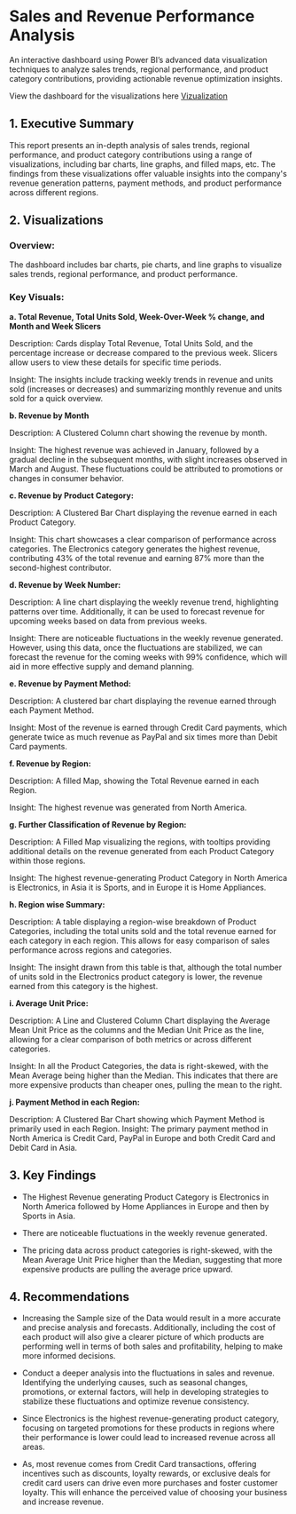 # **Sales and Revenue Performance Analysis**

An interactive dashboard using Power BI’s advanced data visualization techniques to analyze sales trends, regional performance, and product category contributions, providing actionable revenue optimization insights.

View the dashboard for the visualizations here [Vizualization](Sales_and_Revenue_Performance_Analysis.pbix)

## **1.	Executive Summary**
This report presents an in-depth analysis of sales trends, regional performance, and product category contributions using a range of visualizations, including bar charts, line graphs, and filled maps, etc. The findings from these visualizations offer valuable insights into the company's revenue generation patterns, payment methods, and product performance across different regions.

## **2.	Visualizations**

### **Overview:**
The dashboard includes bar charts, pie charts, and line graphs to visualize sales trends, regional performance, and product performance.

### **Key Visuals:**

**a.	Total Revenue, Total Units Sold, Week-Over-Week % change, and Month and Week Slicers**

Description: Cards display Total Revenue, Total Units Sold, and the percentage increase or decrease compared to the previous week. Slicers allow users to view these details for specific time periods. 

Insight: The insights include tracking weekly trends in revenue and units sold (increases or decreases) and summarizing monthly revenue and units sold for a quick overview. 

**b.	Revenue by Month**

Description: A Clustered Column chart showing the revenue by month. 

Insight: The highest revenue was achieved in January, followed by a gradual decline in the subsequent months, with slight increases observed in March and August. 
These fluctuations could be attributed to promotions or changes in consumer behavior.

**c.	Revenue by Product Category:**

Description: A Clustered Bar Chart displaying the revenue earned in each Product Category.

Insight: This chart showcases a clear comparison of performance across categories. The Electronics category generates the highest revenue, contributing 43% of the total revenue and earning 87% more than the second-highest contributor.

**d.	Revenue by Week Number:** 

Description: A line chart displaying the weekly revenue trend, highlighting patterns over time. Additionally, it can be used to forecast revenue for upcoming weeks based on data from previous weeks.

Insight: There are noticeable fluctuations in the weekly revenue generated. However, using this data, once the fluctuations are stabilized, we can forecast the revenue for the coming weeks with 99% confidence, which will aid in more effective supply and demand planning.

**e.	Revenue by Payment Method:**

Description: A clustered bar chart displaying the revenue earned through each Payment Method. 

Insight: Most of the revenue is earned through Credit Card payments, which generate twice as much revenue as PayPal and six times more than Debit Card payments.

**f.	Revenue by Region:**

Description: A filled Map, showing the Total Revenue earned in each Region.

Insight: The highest revenue was generated from North America. 

**g.	Further Classification of Revenue by Region:**

Description: A Filled Map visualizing the regions, with tooltips providing additional details on the revenue generated from each Product Category within those regions.

Insight: The highest revenue-generating Product Category in North America is Electronics, in Asia it is Sports, and in Europe it is Home Appliances. 

**h.	Region wise Summary:**

Description: A table displaying a region-wise breakdown of Product Categories, including the total units sold and the total revenue earned for each category in each region. This allows for easy comparison of sales performance across regions and categories.

Insight: The insight drawn from this table is that, although the total number of units sold in the Electronics product category is lower, the revenue earned from this category is the highest. 

**i.	Average Unit Price:**

Description: A Line and Clustered Column Chart displaying the Average Mean Unit Price as the columns and the Median Unit Price as the line, allowing for a clear comparison of both metrics or across different categories.

Insight: In all the Product Categories, the data is right-skewed, with the Mean Average being higher than the Median. This indicates that there are more expensive products than cheaper ones, pulling the mean to the right.

**j.	Payment Method in each Region:**

Description: A Clustered Bar Chart showing which Payment Method is primarily used in each Region.
Insight: The primary payment method in North America is Credit Card, PayPal in Europe and both Credit Card and Debit Card in Asia. 

## **3.	Key Findings**

-	The Highest Revenue generating Product Category is Electronics in North America followed by Home Appliances in Europe and then by Sports in Asia. 

-	There are noticeable fluctuations in the weekly revenue generated.

-	The pricing data across product categories is right-skewed, with the Mean Average Unit Price higher than the Median, suggesting that more expensive products are pulling the average price upward.

## **4.	Recommendations**

-	Increasing the Sample size of the Data would result in a more accurate and precise analysis and forecasts. Additionally, including the cost of each product will also give a clearer picture of which products are performing well in terms of both sales and profitability, helping to make more informed decisions.

-	Conduct a deeper analysis into the fluctuations in sales and revenue. Identifying the underlying causes, such as seasonal changes, promotions, or external factors, will help in developing strategies to stabilize these fluctuations and optimize revenue consistency.

-	Since Electronics is the highest revenue-generating product category, focusing on targeted promotions for these products in regions where their performance is lower could lead to increased revenue across all areas.

-	As, most revenue comes from Credit Card transactions, offering incentives such as discounts, loyalty rewards, or exclusive deals for credit card users can drive even more purchases and foster customer loyalty. This will enhance the perceived value of choosing your business and increase revenue.

